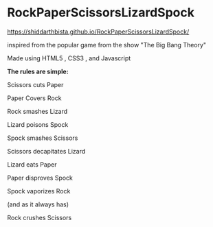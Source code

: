 # RockPaperScissorsLizardSpock
https://shiddarthbista.github.io/RockPaperScissorsLizardSpock/

inspired from the popular game from the show "The Big Bang Theory"

Made using HTML5 , CSS3 , and Javascript


<b>The rules are simple: </b>
<p>Scissors cuts Paper
<p>Paper Covers Rock
<p>Rock smashes Lizard
<p>Lizard poisons Spock
<p>Spock smashes Scissors
<p>Scissors decapitates Lizard
<p>Lizard eats Paper
<p>Paper disproves Spock
<p>Spock vaporizes Rock
<p>(and as it always has)
<p> Rock crushes Scissors

